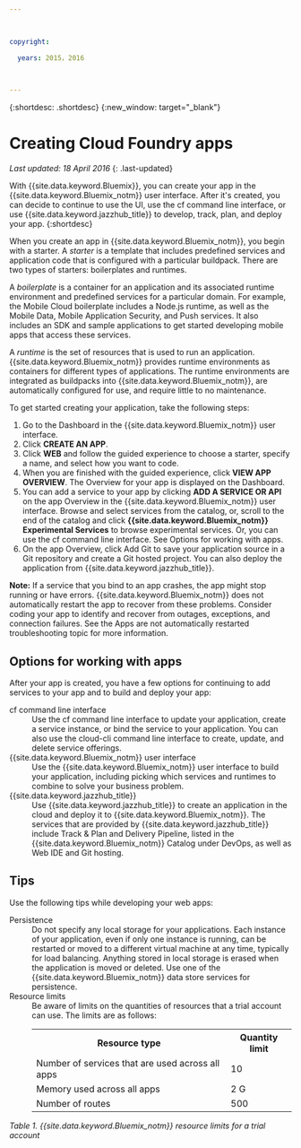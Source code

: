 ```yaml
---

 

copyright:

  years: 2015，2016

 

---
```


{:shortdesc: .shortdesc} 
{:new_window: target="_blank"}

# Creating Cloud Foundry apps
*Last updated: 18 April 2016*
{: .last-updated}

With {{site.data.keyword.Bluemix}}, you can create your app in the {{site.data.keyword.Bluemix_notm}} user interface. After it's created, you can decide to continue to use the UI, use the cf command line interface, or use {{site.data.keyword.jazzhub_title}} to develop, track, plan, and deploy your app.
{:shortdesc}

When you create an app in {{site.data.keyword.Bluemix_notm}}, you begin with a starter. A *starter* is a template that includes predefined services and application code that is configured with a particular buildpack. There are two types of starters: boilerplates and runtimes.

A *boilerplate* is a container for an application and its associated runtime environment and predefined services for a particular domain. For example, the Mobile Cloud boilerplate includes a Node.js runtime, as well as the Mobile Data, Mobile Application Security, and Push services. It also includes an SDK and sample applications to get started developing mobile apps that access these services.

A *runtime* is the set of resources that is used to run an application. {{site.data.keyword.Bluemix_notm}} provides runtime environments as containers for different types of applications. The runtime environments are integrated as buildpacks into {{site.data.keyword.Bluemix_notm}}, are automatically configured for use, and require little to no maintenance.

To get started creating your application, take the following steps:
  1. Go to the Dashboard in the {{site.data.keyword.Bluemix_notm}} user interface.
  2. Click **CREATE AN APP**.
  3. Click **WEB** and follow the guided experience to choose a starter, specify a name, and select how you want to code.
  4. When you are finished with the guided experience, click **VIEW APP OVERVIEW**. The Overview for your app is displayed on the Dashboard.
  5. You can add a service to your app by clicking **ADD A SERVICE OR API** on the app Overview in the {{site.data.keyword.Bluemix_notm}} user interface. Browse and select services from the catalog, or, scroll to the end of the catalog and click **{{site.data.keyword.Bluemix_notm}} Experimental Services** to browse experimental services. Or, you can use the cf command line interface. See Options for working with apps.
  6. On the app Overview, click Add Git to save your application source in a Git repository and create a Git hosted project. You can also deploy the application from {{site.data.keyword.jazzhub_title}}.

**Note:** If a service that you bind to an app crashes, the app might stop running or have errors. {{site.data.keyword.Bluemix_notm}} does not automatically restart the app to recover from these problems. Consider coding your app to identify and recover from outages, exceptions, and connection failures. See the Apps are not automatically restarted troubleshooting topic for more information.

## Options for working with apps

After your app is created, you have a few options for continuing to add services to your app and to build and deploy your app:

<dl><dt>cf command line interface</dt>
<dd>Use the cf command line interface to update your application, create a service instance, or bind the service to your application. You can also use the cloud-cli command line interface to create, update, and delete service offerings.</dd>
<dt>{{site.data.keyword.Bluemix_notm}} user interface</dt>
<dd>Use the {{site.data.keyword.Bluemix_notm}} user interface to build your application, including picking which services and runtimes to combine to solve your business problem.</dd>
<dt>{{site.data.keyword.jazzhub_title}}</dt>
<dd>Use {{site.data.keyword.jazzhub_title}} to create an application in the cloud and deploy it to {{site.data.keyword.Bluemix_notm}}. The services that are provided by {{site.data.keyword.jazzhub_title}} include Track & Plan and Delivery Pipeline, listed in the {{site.data.keyword.Bluemix_notm}} Catalog under DevOps, as well as Web IDE and Git hosting.</dd>
</dl>

## Tips

Use the following tips while developing your web apps:

<dl><dt>Persistence</dt>
<dd>Do not specify any local storage for your applications. Each instance of your application, even if only one instance is running, can be restarted or moved to a different virtual machine at any time, typically for load balancing. Anything stored in local storage is erased when the application is moved or deleted. Use one of the {{site.data.keyword.Bluemix_notm}} data store services for persistence.</dd>
<dt>Resource limits</dt>
<dd>Be aware of limits on the quantities of resources that a trial account can use. The limits are as follows:
<table style="width:100%">
  <th>Resource type</th>	<th>Quantity limit</th>
<tr><td>Number of services that are used across all apps</td> <td>10</td>
<tr><td>Memory used across all apps</td> <td>	2 G</td>
<tr><td>Number of routes</td> <td>500</td>
</table>
</dd></dl>

*Table 1. {{site.data.keyword.Bluemix_notm}} resource limits for a trial account*
